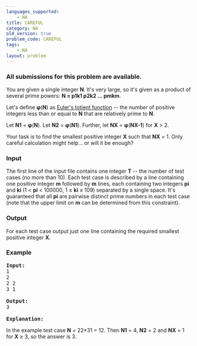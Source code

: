 ```yaml
---
languages_supported:
    - NA
title: CAREFUL
category: NA
old_version: true
problem_code: CAREFUL
tags:
    - NA
layout: problem
---
```

###  All submissions for this problem are available. 

You are given a single integer **N**. It's very large, so it's given as a product of several prime powers: **N = p1k1 p2k2 ... pmkm**.

Let's define **φ**(**N**) as [Euler's totient function](http://en.wikipedia.org/wiki/Euler%27s_totient_function) -- the number of positive integers less than or equal to **N** that are relatively prime to **N**.

Let **N1** = **φ**(**N**). Let **N2** = **φ**(**N1**). Further, let **NX** = **φ**(**NX-1**) for **X** > 2.

Your task is to find the smallest positive integer **X** such that **NX** = 1. Only careful calculation might help... or will it be enough?

### Input

The first line of the input file contains one integer **T** -- the number of test cases (no more than 10). Each test case is described by a line containing one positive integer **m** followed by **m** lines, each containing two integers **pi** and **ki** (1 < **pi** < 100000, 1 ≤ **ki** ≤ 109) separated by a single space. It's guaranteed that all **pi** are pairwise distinct prime numbers in each test case (note that the upper limit on **m** can be determined from this constraint).

### Output

For each test case output just one line containing the required smallest positive integer **X**.

### Example

<pre><b>Input:</b>
1
2
2 2
3 1

<b>Output:</b>
3

<b>Explanation:</b>
</pre>
In the example test case **N** = 22\*31 = 12. Then **N1** = 4, **N2** = 2 and **NX** = 1 for **X** ≥ 3, so the answer is 3.
